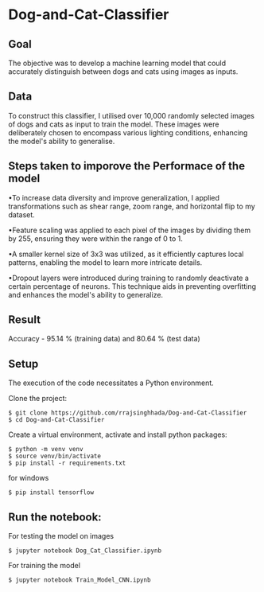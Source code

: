 # Dog-and-Cat-Classifier

## Goal

The objective was to develop a machine learning model that could accurately distinguish between dogs and cats using images as inputs.

## Data

To construct this classifier, I utilised over 10,000 randomly selected images of dogs and cats as input to train the model. These images were deliberately chosen to encompass various lighting conditions, enhancing the model's ability to generalise.

## Steps taken to imporove the Performace of the model
•To increase data diversity and improve generalization, I applied transformations such as shear range, zoom range, and horizontal flip to my dataset.

•Feature scaling was applied to each pixel of the images by dividing them by 255, ensuring they were within the range of 0 to 1.

•A smaller kernel size of 3x3 was utilized, as it efficiently captures local patterns, enabling the model to learn more intricate details.

•Dropout layers were introduced during training to randomly deactivate a certain percentage of neurons. This technique aids in preventing    overfitting and enhances the model's ability to generalize.

## Result
Accuracy - 95.14 % (training data) and 80.64 % (test data) 

## Setup

The execution of the code necessitates a Python environment.

Clone the project:

```
$ git clone https://github.com/rrajsinghhada/Dog-and-Cat-Classifier
$ cd Dog-and-Cat-Classifier
```

Create a virtual environment, activate and install python packages:

```
$ python -m venv venv
$ source venv/bin/activate
$ pip install -r requirements.txt
```
for windows
```
$ pip install tensorflow
```




## Run the notebook:
For testing the model on images 
```
$ jupyter notebook Dog_Cat_Classifier.ipynb
```
For training the model
```
$ jupyter notebook Train_Model_CNN.ipynb
```
